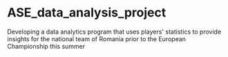 # ASE_data_analysis_project
Developing a data analytics program that uses players' statistics to provide insights for the national team of Romania prior to the European Championship this summer
